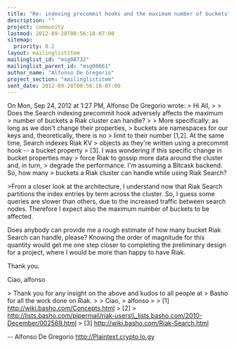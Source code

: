 ```yaml
---
title: "Re: indexing precommit hooks and the maximum number of buckets"
description: ""
project: community
lastmod: 2012-09-28T00:56:18-07:00
sitemap:
  priority: 0.2
layout: mailinglistitem
mailinglist_id: "msg08732"
mailinglist_parent_id: "msg08661"
author_name: "Alfonso De Gregorio"
project_section: "mailinglistitem"
sent_date: 2012-09-28T00:56:18-07:00
---
```



On Mon, Sep 24, 2012 at 1:27 PM, Alfonso De Gregorio  wrote:
&gt; Hi All,
&gt;
&gt; Does the Search indexing precommit hook adversely affects the maximum
&gt; number of buckets a Riak cluster can handle?
&gt;
&gt; More specifically: as long as we don't change their properties,
&gt; buckets are namespaces for our keys and, theoretically, there is no
&gt; limit to their number [1,2]. At the same time, Search indexes Riak KV
&gt; objects as they're written using a precommit hook -- a bucket property
&gt; [3]. I was wondering if this specific change in bucket properties may
&gt; force Riak to gossip more data around the cluster and, in turn,
&gt; degrade the performance. I'm assuming a Bitcask backend. So, how many
&gt; buckets a Riak cluster can handle while using Riak Search?

&gt;From a closer look at the architecture, I understand now that Riak
Search partitions the index entries by term across the cluster. So, I
guess some queries are slower than others, due to the increased
traffic between search nodes. Therefore I expect also the maximum
number of buckets to be affected.

Does anybody can provide me a rough estimate of how many bucket Riak
Search can handle, please?
Knowing the order of magnitude for this quantity would get me one step
closer to completing the preliminary design for a project, where I
would be more than happy to have Riak.

Thank you.

Ciao,
alfonso


&gt; Thank you for any insight on the above and kudos to all people at
&gt; Basho for all the work done on Riak.
&gt;
&gt; Ciao,
&gt; alfonso
&gt;
&gt; [1] http://wiki.basho.com/Concepts.html
&gt; [2] 
&gt; http://lists.basho.com/pipermail/riak-users\\_lists.basho.com/2010-December/002569.html
&gt; [3] http://wiki.basho.com/Riak-Search.html


--
 Alfonso De Gregorio
 http://Plaintext.crypto.lo.gy

